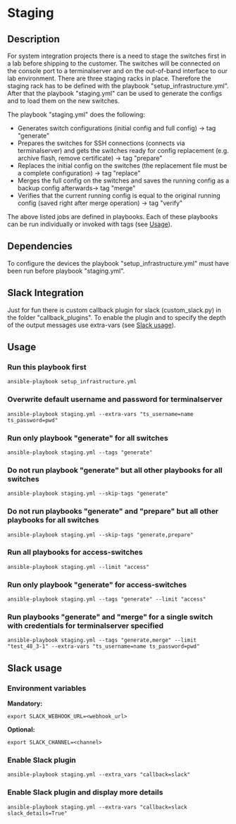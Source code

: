 # Staging

## Description
For system integration projects there is a need to stage the switches first in a lab before shipping to the customer. The switches will be connected on the console port to a terminalserver and on the out-of-band interface to our lab environment.
There are three staging racks in place. Therefore the staging rack has to be defined with the playbook "setup_infrastructure.yml". After that the playbook "staging.yml" can be used to generate the configs and to load them on the new switches.

The playbook "staging.yml" does the following:
- Generates switch configurations (initial config and full config) -> tag "generate"
- Prepares the switches for SSH connections (connects via terminalserver) and gets the switches ready for config replacement (e.g. archive flash, remove certificate) -> tag "prepare"
- Replaces the initial config on the switches (the replacement file must be a complete configuration) -> tag "replace"
- Merges the full config on the switches and saves the running config as a backup config afterwards-> tag "merge"
- Verifies that the current running config is equal to the original running config (saved right after merge operation) -> tag "verify"


The above listed jobs are defined in playbooks. Each of these playbooks can be run individually or invoked with tags (see [Usage](#usage)).

## Dependencies
To configure the devices the playbook "setup_infrastructure.yml" must have been run before playbook "staging.yml".

## Slack Integration
Just for fun there is custom callback plugin for slack (custom_slack.py) in the folder "callback_plugins". To enable the plugin and to specify the depth of the output messages use extra-vars (see [Slack usage](#slack-usage)).

## Usage
### Run this playbook first
`ansible-playbook setup_infrastructure.yml`

### Overwrite default username and password for terminalserver
`ansible-playbook staging.yml --extra-vars "ts_username=name ts_password=pwd"`

### Run only playbook "generate" for all switches
`ansible-playbook staging.yml --tags "generate"`

### Do not run playbook "generate" but all other playbooks for all switches
`ansible-playbook staging.yml --skip-tags "generate"`

### Do not run playbooks "generate" and "prepare" but all other playbooks for all switches
`ansible-playbook staging.yml --skip-tags "generate,prepare"`

### Run all playbooks for access-switches
`ansible-playbook staging.yml --limit "access"`

### Run only playbook "generate" for access-switches
`ansible-playbook staging.yml --tags "generate" --limit "access"`

### Run playbooks "generate" and "merge"  for a single switch with credentials for terminalserver specified
`ansible-playbook staging.yml --tags "generate,merge" --limit "test_48_3-1" --extra-vars "ts_username=name ts_password=pwd"`

## Slack usage
### Environment variables
**Mandatory:**

`export SLACK_WEBHOOK_URL=<webhook_url>`

**Optional:**

`export SLACK_CHANNEL=<channel>`


### Enable Slack plugin
`ansible-playbook staging.yml --extra_vars "callback=slack"`

### Enable Slack plugin and display more details

`ansible-playbook staging.yml --extra-vars "callback=slack slack_details=True"`


